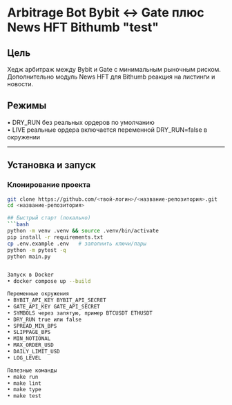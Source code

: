 # Arbitrage Bot Bybit ↔ Gate плюс News HFT Bithumb "test"

## Цель
Хедж арбитраж между Bybit и Gate с минимальным рыночным риском.  
Дополнительно модуль News HFT для Bithumb реакция на листинги и новости.

## Режимы
• DRY_RUN без реальных ордеров по умолчанию  
• LIVE реальные ордера включается переменной DRY_RUN=false в окружении

---

## Установка и запуск

### Клонирование проекта
```bash
git clone https://github.com/<твой-логин>/<название-репозитория>.git
cd <название-репозитория>

## Быстрый старт (локально)
```bash
python -m venv .venv && source .venv/bin/activate
pip install -r requirements.txt
cp .env.example .env   # заполнить ключи/пары
python -m pytest -q
python main.py


Запуск в Docker  
• docker compose up --build

Переменные окружения  
• BYBIT_API_KEY BYBIT_API_SECRET  
• GATE_API_KEY GATE_API_SECRET  
• SYMBOLS через запятую, пример BTCUSDT ETHUSDT  
• DRY_RUN true или false  
• SPREAD_MIN_BPS  
• SLIPPAGE_BPS  
• MIN_NOTIONAL  
• MAX_ORDER_USD  
• DAILY_LIMIT_USD  
• LOG_LEVEL

Полезные команды  
• make run  
• make lint  
• make type  
• make test
